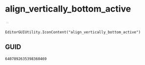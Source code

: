 # align_vertically_bottom_active
![](/img/align_vertically_bottom_active.png)

``` CSharp
EditorGUIUtility.IconContent("align_vertically_bottom_active")
```
## GUID
```
6407092635398360469
```
